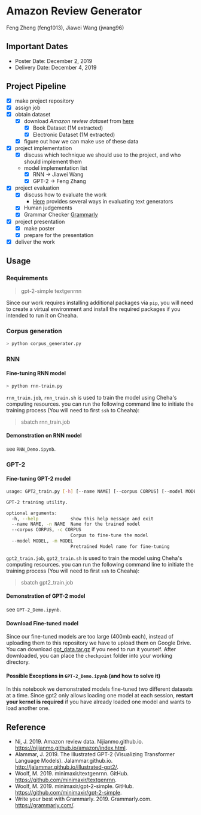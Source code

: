 # Amazon Review Generator
Feng Zheng (feng1013), Jiawei Wang (jwang96)
## Important Dates
- Poster Date: December 2, 2019
- Delivery Date: December 4, 2019
## Project Pipeline
- [x] make project repository
- [x] assign job
- [x] obtain dataset
  - [x] download *Amazon review dataset* from [here](https://nijianmo.github.io/amazon/index.html)
    - [x] Book Dataset (1M extracted)
    - [x] Electronic Dataset (1M extracted)
  - [x] figure out how we can make use of these data
- [x] project implementation
  - [x] discuss which technique we should use to the project, and who should implement them
  - model implementation list
    - [x] RNN -> Jiawei Wang
    - [x] GPT-2 -> Feng Zhang
- [x] project evaluation
  - [x] discuss how to evaluate the work
    - [Here](https://www.cs.brandeis.edu/~cs136a/CS136a_Slides/stent-columbia-EvaluationGeneration.pdf) provides several ways in evaluating text generators
  - [x] Human judgements
  - [x] Grammar Checker [Grammarly](https://app.grammarly.com/)
- [x] project presentation
  - [x] make poster
  - [x] prepare for the presentation
- [x] deliver the work

## Usage
### Requirements
> gpt-2-simple
> textgenrnn

Since our work requires installing additional packages via `pip`, you will need to create a virtual environment and install the required packages if you intended to run it on Cheaha.

### Corpus generation
```bash
> python corpus_generator.py
```
### RNN
#### Fine-tuning RNN model
```bash
> python rnn-train.py
```
`rnn_train.job`, `rnn_train.sh` is used to train the model using Cheha's computing resources. you can run the following command line to initiate the training process (You will need to first `ssh` to Cheaha):
> sbatch rnn_train.job
#### Demonstration on RNN model
see `RNN_Demo.ipynb`.

### GPT-2
#### Fine-tuning GPT-2 model
```bash
usage: GPT2_train.py [-h] [--name NAME] [--corpus CORPUS] [--model MODEL]

GPT-2 training utility.

optional arguments:
  -h, --help            show this help message and exit
  --name NAME, -n NAME  Name for the trained model
  --corpus CORPUS, -c CORPUS
                        Corpus to fine-tune the model
  --model MODEL, -m MODEL
                        Pretrained Model name for fine-tuning
```
`gpt2_train.job`, `gpt2_train.sh` is used to train the model using Cheha's computing resources. you can run the following command line to initiate the training process (You will need to first `ssh` to Cheaha):
> sbatch gpt2_train.job

#### Demonstration of GPT-2 model
see `GPT-2_Demo.ipynb`.

#### Download Fine-tuned model
Since our fine-tuned models are too large (400mb each), instead of uploading them to this repository we have to upload them on Google Drive. You can download [gpt_data.tar.gz](https://drive.google.com/file/d/1B_dQkPnJ7a8O5MI6ITwWk4vfs_qDULde/view?usp=sharing) if you need to run it yourself. After downloaded, you can place the `checkpoint` folder into your working directory.

#### Possible Exceptions in `GPT-2_Demo.ipynb` (and how to solve it)
In this notebook we demonstrated models fine-tuned two different datasets at a time. Since gpt2 only allows loading one model at each session, **restart your kernel is required** if you have already loaded one model and wants to load another one.

## Reference
- Ni, J. 2019. Amazon review data. Nijianmo.github.io. https://nijianmo.github.io/amazon/index.html.
- Alammar, J. 2019. The Illustrated GPT-2 (Visualizing Transformer Language Models). Jalammar.github.io. http://jalammar.github.io/illustrated-gpt2/.
- Woolf, M. 2019. minimaxir/textgenrnn. GitHub. https://github.com/minimaxir/textgenrnn.
- Woolf, M. 2019. minimaxir/gpt-2-simple. GitHub. https://github.com/minimaxir/gpt-2-simple.
- Write your best with Grammarly. 2019. Grammarly.com. https://grammarly.com/.
